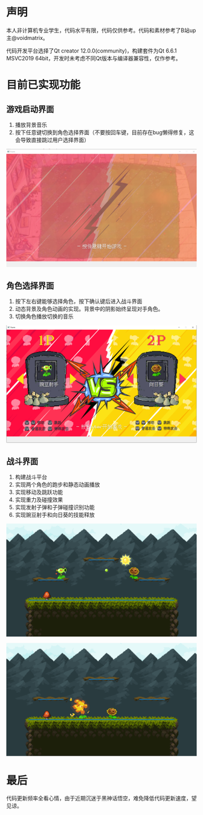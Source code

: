 # 声明

本人非计算机专业学生，代码水平有限，代码仅供参考。代码和素材参考了B站up主@voidmatrix。

代码开发平台选择了Qt creator 12.0.0(community)，构建套件为Qt 6.6.1 MSVC2019 64bit，开发时未考虑不同Qt版本与编译器兼容性，仅作参考。

# 目前已实现功能

## 游戏启动界面

1. 播放背景音乐
2. 按下任意键切换到角色选择界面（不要按回车键，目前存在bug懒得修复，这会导致直接跳过用户选择界面）

![image-20240903163921944](readme.assets/image-20240903163921944.png)

## 角色选择界面

1. 按下左右键能够选择角色，按下确认键后进入战斗界面
2. 动态背景及角色动画的实现。背景中的阴影始终呈现对手角色。
3. 切换角色播放切换的音乐

![image-20240903163952591](readme.assets/image-20240903163952591.png)

## 战斗界面

1. 构建战斗平台
2. 实现两个角色的跑步和静态动画播放
3. 实现移动及跳跃功能
4. 实现重力及碰撞效果
5. 实现发射子弹和子弹碰撞识别功能
6. 实现豌豆射手和向日葵的技能释放

![image-20240903164015310](readme.assets/image-20240903164015310.png)

![image-20240903164040711](readme.assets/image-20240903164040711.png)



# 最后

代码更新频率全看心情，由于近期沉迷于黑神话悟空，难免降低代码更新速度，望见谅。